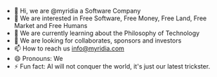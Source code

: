 - 👋 Hi, we are @myridia a Software Company
- 👀 We are interested in Free Software, Free Money, Free Land, Free Market and Free Humans   
- 🌱 We are currently learning about the Philosophy of Technology
- 💞️ We are looking for collaborates, sponsors and investors
- 📫 How to reach us info@myridia.com
- 😄 Pronouns: We
- ⚡ Fun fact: AI will not conquer the world, it's just our latest trickster.

<!---
myridia/myridia is a ✨ special ✨ repository because its `README.md` (this file) appears on your GitHub profile.
You can click the Preview link to take a look at your changes.
--->
